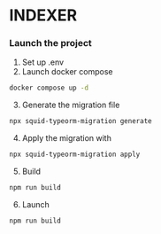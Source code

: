 # INDEXER

### Launch the project
 
1. Set up .env
2. Launch docker compose
```sh
docker compose up -d
```
3. Generate the migration file
```sh
npx squid-typeorm-migration generate
```
4. Apply the migration with
```sh
npx squid-typeorm-migration apply
```
5. Build
```sh
npm run build
```
6. Launch
```sh
npm run build
```
